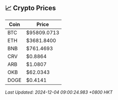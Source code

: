 ## 📈 Crypto Prices

| Coin | Price |
| ---- | ----- |
| BTC | $95809.0713 |
| ETH | $3681.8400 |
| BNB | $761.4693 |
| CRV | $0.8864 |
| ARB | $1.0807 |
| OKB | $62.0343 |
| DOGE | $0.4141 |

_Last Updated: 2024-12-04 09:00:24.983 +0800 HKT_